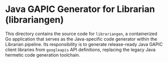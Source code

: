 # Java GAPIC Generator for Librarian (librariangen)

This directory contains the source code for `librariangen`, a containerized Go application that serves as the Java-specific code generator within the Librarian pipeline. Its responsibility is to generate release-ready Java GAPIC client libraries from `googleapis` API definitions, replacing the legacy Java hermetic code generation toolchain.
